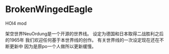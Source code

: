 # BrokenWingedEagle
HOI4 mod

架空世界NeuOrdung是一个开源的世界线。 设定为德国和日本取得二战胜利之后的1965年 我们欢迎任何基于本世界线的创作。 有关世界线的一次设定现在还在不断更新中 因为是原po一个人做所以更新缓慢。
